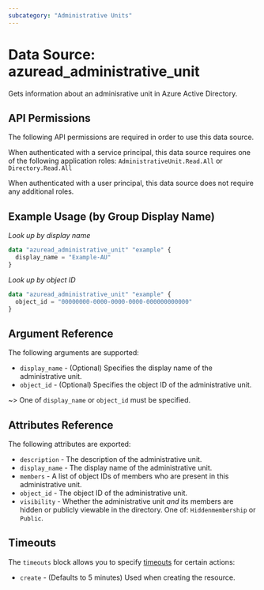 ```yaml
---
subcategory: "Administrative Units"
---
```


# Data Source: azuread_administrative_unit

Gets information about an adminisrative unit in Azure Active Directory.

## API Permissions

The following API permissions are required in order to use this data source.

When authenticated with a service principal, this data source requires one of the following application roles: `AdministrativeUnit.Read.All` or `Directory.Read.All`

When authenticated with a user principal, this data source does not require any additional roles.

## Example Usage (by Group Display Name)

*Look up by display name*
```terraform
data "azuread_administrative_unit" "example" {
  display_name = "Example-AU"
}
```

*Look up by object ID*
```terraform
data "azuread_administrative_unit" "example" {
  object_id = "00000000-0000-0000-0000-000000000000"
}
```

## Argument Reference

The following arguments are supported:

* `display_name` - (Optional) Specifies the display name of the administrative unit.
* `object_id` - (Optional) Specifies the object ID of the administrative unit.

~> One of `display_name` or `object_id` must be specified.

## Attributes Reference

The following attributes are exported:

* `description` - The description of the administrative unit.
* `display_name` - The display name of the administrative unit.
* `members` - A list of object IDs of members who are present in this administrative unit.
* `object_id` - The object ID of the administrative unit.
* `visibility` - Whether the administrative unit _and_ its members are hidden or publicly viewable in the directory. One of: `Hiddenmembership` or `Public`.

## Timeouts

The `timeouts` block allows you to specify [timeouts](https://www.terraform.io/language/resources/syntax#operation-timeouts) for certain actions:

* `create` - (Defaults to 5 minutes) Used when creating the resource.
